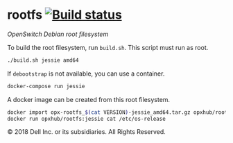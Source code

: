 # rootfs [![Build status](https://badge.buildkite.com/8e5efe5aceb8cce2c1a6493884c4e717f816b89be91132d47d.svg)](https://buildkite.com/opx/rootfs)

*OpenSwitch Debian root filesystem*

To build the root filesystem, run `build.sh`. This script must run as root.

```bash
./build.sh jessie amd64
```

If `debootstrap` is not available, you can use a container.

```bash
docker-compose run jessie
```

A docker image can be created from this root filesystem.

```bash
docker import opx-rootfs_$(cat VERSION)-jessie_amd64.tar.gz opxhub/rootfs:jessie
docker run opxhub/rootfs:jessie cat /etc/os-release
```

© 2018 Dell Inc. or its subsidiaries. All Rights Reserved.
